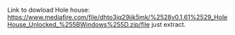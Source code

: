 Link to dowload Hole house: https://www.mediafire.com/file/dhto3jq29jjk5mk/%2528v0.1.61%2529_HoleHouse_Unlocked_%255BWindows%255D.zip/file
just extract.
